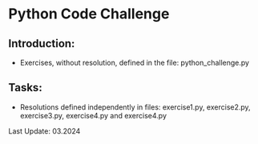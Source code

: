 # Python Code Challenge

## Introduction:
- Exercises, without resolution, defined in the file: python_challenge.py

## Tasks:
- Resolutions defined independently in files: exercise1.py, exercise2.py, exercise3.py, exercise4.py and exercise4.py

Last Update: 03.2024

